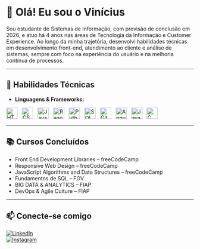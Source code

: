 # 👋 Olá! Eu sou o Vinícius

Sou estudante de Sistemas de Informação, com previsão de conclusão em 2026, e atuo há 4 anos nas áreas de Tecnologia da Informação e Customer Experience. Ao longo da minha trajetória, desenvolvi habilidades técnicas em desenvolvimento front-end, atendimento ao cliente e análise de sistemas, sempre com foco na experiência do usuário e na melhoria contínua de processos.

---

## 🚀 Habilidades Técnicas

- **Linguagens & Frameworks:**  

<p>
  <img src="https://cdn.jsdelivr.net/gh/devicons/devicon/icons/html5/html5-original.svg" alt="HTML5" width="30" height="30" style="margin-right:8px"/>
  <img src="https://cdn.jsdelivr.net/gh/devicons/devicon/icons/css3/css3-original.svg" alt="CSS3" width="30" height="30" style="margin-right:8px"/>
  <img src="https://cdn.jsdelivr.net/gh/devicons/devicon/icons/javascript/javascript-original.svg" alt="JavaScript" width="30" height="30" style="margin-right:8px"/>
  <img src="https://cdn.jsdelivr.net/gh/devicons/devicon/icons/react/react-original.svg" alt="React" width="30" height="30" style="margin-right:8px"/>
  <img src="https://cdn.jsdelivr.net/gh/devicons/devicon/icons/python/python-original.svg" alt="Python" width="30" height="30" style="margin-right:8px"/>
  <img src="https://cdn.jsdelivr.net/gh/devicons/devicon/icons/mysql/mysql-original.svg" alt="SQL" width="30" height="30" style="margin-right:8px"/>
  <img src="https://cdn.jsdelivr.net/gh/devicons/devicon/icons/git/git-original.svg" alt="Git" width="30" height="30" style="margin-right:8px"/>
  <img src="https://cdn.jsdelivr.net/gh/devicons/devicon/icons/angularjs/angularjs-original.svg" alt="Angular" width="30" height="30" style="margin-right:8px"/>
  <img src="https://cdn.jsdelivr.net/gh/devicons/devicon/icons/java/java-original.svg" alt="Java" width="30" height="30" style="margin-right:8px"/>
  <img src="https://cdn.jsdelivr.net/gh/devicons/devicon/icons/c/c-original.svg" alt="C" width="30" height="30" style="margin-right:8px"/>
</p>

---

## 📚 Cursos Concluídos

- Front End Development Libraries – freeCodeCamp  
- Responsive Web Design – freeCodeCamp  
- JavaScript Algorithms and Data Structures – freeCodeCamp  
- Fundamentos de SQL – FGV  
- BIG DATA & ANALYTICS – FIAP  
- DevOps & Agile Culture – FIAP  

---

## 📫 Conecte-se comigo

[![LinkedIn](https://img.shields.io/badge/LinkedIn-0077B5?style=for-the-badge&logo=linkedin&logoColor=white)](https://www.linkedin.com/in/vinicius-fardin-de-figueiredo-7864a7173/)  
[![Instagram](https://img.shields.io/badge/Instagram-E4405F?style=for-the-badge&logo=instagram&logoColor=white)](https://www.instagram.com/viniciusfardinf/)
